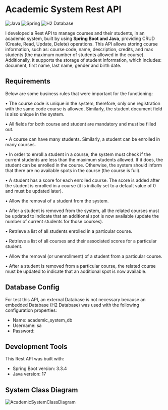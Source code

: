 # Academic System Rest API
![Java](https://img.shields.io/badge/Java-ED8B00?style=for-the-badge&logo=openjdk&logoColor=white) ![Spring](https://img.shields.io/badge/Spring-6DB33F?style=for-the-badge&logo=Spring&logoColor=white)  ![H2 Database](https://img.shields.io/badge/H2%20Database-018bff?style=for-the-badge&logoColor=white)

I developed a Rest API to manage courses and their students, in an academic system, built by using **Spring Boot and Java**, providing CRUD (Create, Read, Update, Delete) operations. This API allows storing course information, such as: course code, name, description, credits, and max students (the maximum number of students allowed in the course). Additionally, it supports the storage of student information, which includes: document, first name, last name, gender and birth date.

## Requirements

Below are some business rules that were important for the functioning:

• The course code is unique in the system, therefore, only one registration with the same code course is allowed. Similarly, the student document field is also unique in the system. 

• All fields for both course and student are mandatory and must be filled out.

• A course can have many students. Similarly, a student can be enrolled in many courses. 

• In order to enroll a student in a course, the system must check if the current students are less than the maximum students allowed. If it does, the student can be enrolled in the course. Otherwise, the system should inform that there are no available spots in the course (the course is full).

• A student has a score for each enrolled course. The score is added after the student is enrolled in a course (it is initially set to a default value of 0 and must be updated later).

• Allow the removal of a student from the system. 

• After a student is removed from the system, all the related courses must be updated to indicate that an additional spot is now available (update the number of current students for those courses).

• Retrieve a list of all students enrolled in a particular course.

• Retrieve a list of all courses and their associated scores for a particular student.

• Allow the removal (or unenrollment) of a student from a particular course.

• After a student is removed from a particular course, the related course must be updated to indicate that an additional spot is now available.

## Database Config
For test this API, an external Database is not necessary because an embedded Database (H2 Database) was used with the following configuration properties:

- Name: academic_system_db
- Username: sa
- Password:

## Development Tools
This Rest API was built with:

- Spring Boot version: 3.3.4
- Java version: 17

## System Class Diagram

![AcademicSystemClassDiagram](https://github.com/user-attachments/assets/1c685403-226e-4888-bbe0-c08eb7b3bbb9)

